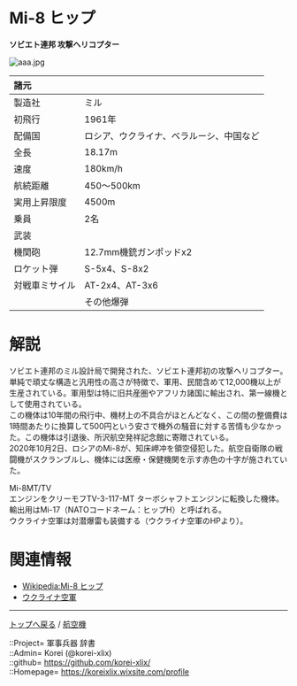 # Mi-8 ヒップ
**ソビエト連邦 攻撃ヘリコプター**

![aaa.jpg](https://bn02pap001files.storage.live.com/y4mWqJrhwkScVxCym4HTMXGq-mUg9BUOl_ra8vI5jhK26qciaWshWoENtBD7Sum5zyFnSnIeNdALuEO0gwCOxUzvg8auH7xCsyF_IchzC5wM1-xEegZdKLJnep85XUNb7DUpzhXnjSgSRLMQEuC4Hx4_LRM-tVi3ZXLxaPk-93FI6HEmJTLL7MLrdjE5ZT5ql0q?width=640&height=360&cropmode=none)  
  


|諸元  |  |
|:--|:--|
|製造社  |ミル  |
|初飛行  |1961年  |
|配備国  |ロシア、ウクライナ、ベラルーシ、中国など  |
|全長    |18.17m  |
|速度    |180km/h  |
|航続距離  |450～500km  |
|実用上昇限度|4500m  |
|乗員    |2名  |
|武装    |  |
|機関砲     |12.7mm機銃ガンポッドx2  |
|ロケット弾     |S-5x4、S-8x2  |
|対戦車ミサイル |AT-2x4、AT-3x6  |
||その他爆弾  |


# 解説
ソビエト連邦のミル設計局で開発された、ソビエト連邦初の攻撃ヘリコプター。  
単純で頑丈な構造と汎用性の高さが特徴で、軍用、民間含めて12,000機以上が生産されている。軍用型は特に旧共産圏やアフリカ諸国に輸出され、第一線機として使用されている。  
この機体は10年間の飛行中、機材上の不具合がほとんどなく、この間の整備費は1時間あたりに換算して500円という安さで機外の騒音に対する苦情も少なかった。この機体は引退後、所沢航空発祥記念館に寄贈されている。  
2020年10月2日、ロシアのMi-8が、知床岬冲を領空侵犯した。航空自衛隊の戦闘機がスクランブルし、機体には医療・保健機関を示す赤色の十字が施されていた。  
  
Mi-8MT/TV  
エンジンをクリーモフTV-3-117-MT ターボシャフトエンジンに転換した機体。輸出用はMi-17（NATOコードネーム：ヒップH）と呼ばれる。  
ウクライナ空軍は対潜爆雷も装備する（ウクライナ空軍のHPより）。  



# 関連情報
* [Wikipedia:Mi-8 ヒップ](https://bit.ly/3vYY3KG)
* [ウクライナ空軍](https://www.mil.gov.ua/ministry/ozbroennya-ta-texnika/povitryani-sili.html)


***
[トップへ戻る](/readme.md) / [航空機](/plane/readme.md)  
  
::Project= 軍事兵器 辞書  
::Admin= Korei (@korei-xlix)  
::github= https://github.com/korei-xlix/  
::Homepage= https://koreixlix.wixsite.com/profile  
